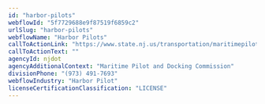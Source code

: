 ```yaml
---
id: "harbor-pilots"
webflowId: "5f7729688e9f87519f6859c2"
urlSlug: "harbor-pilots"
webflowName: "Harbor Pilots"
callToActionLink: "https://www.state.nj.us/transportation/maritimepilot/"
callToActionText: ""
agencyId: njdot
agencyAdditionalContext: "Maritime Pilot and Docking Commission"
divisionPhone: "(973) 491-7693"
webflowIndustry: "Harbor Pilot"
licenseCertificationClassification: "LICENSE"
---
```

